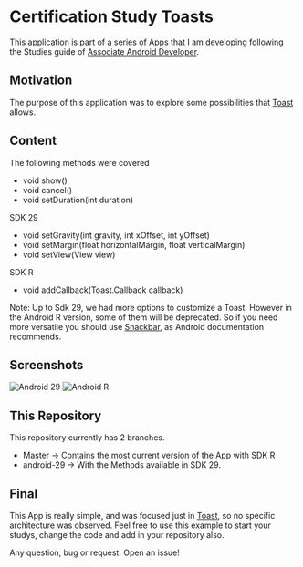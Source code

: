 # Certification Study Toasts

This application is part of a series of Apps that I am developing following the Studies guide of [Associate Android Developer](https://developers.google.com/certification/associate-android-developer).

## Motivation 

The purpose of this application was to explore some possibilities that [Toast](https://developer.android.com/reference/android/widget/Toast) allows.

## Content

The following methods were covered

* void show()
* void cancel()
* void setDuration(int duration)

SDK 29
* void setGravity(int gravity, int xOffset, int yOffset)
* void setMargin(float horizontalMargin, float verticalMargin)
* void  setView(View view)

SDK R
* void addCallback(Toast.Callback callback)

Note: Up to Sdk 29, we had more options to customize a Toast. However in the Android R version, some of them will be deprecated. So if you need more versatile you should use [Snackbar](https://developer.android.com/reference/com/google/android/material/snackbar/Snackbar), as Android documentation recommends.

## Screenshots

![Android 29](screenshots/android-29.gif)
![Android R](screenshots/android-R.gif)

## This Repository

This repository currently has 2 branches.

* Master -> Contains the most current version of the App with SDK R
* android-29 -> With the Methods available in SDK 29.

## Final

This App is really simple, and was focused just in [Toast](https://developer.android.com/reference/android/widget/Toast), so no specific architecture was observed. Feel free to use this example to start your studys, change the code and add in your repository also.

Any question, bug or request. Open an issue!
